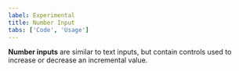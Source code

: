 ```yaml
---
label: Experimental
title: Number Input
tabs: ['Code', 'Usage']
---
```


<page-intro>**Number inputs** are similar to text inputs, but contain controls used to increase or decrease an incremental value.</page-intro>

<component 
    name="Experimental Number Input"
    component="number-input" 
    variation="number-input"
    experimental="true"
    >
</component>
<component-docs component="number-input"></component-docs>

